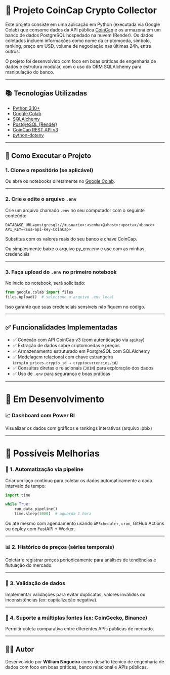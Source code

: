 # 💸 Projeto CoinCap Crypto Collector

Este projeto consiste em uma aplicação em Python (executada via Google Colab) que consome dados da API pública [CoinCap](https://coincap.io/) e os armazena em um banco de dados PostgreSQL hospedado na nuvem (Render). Os dados coletados incluem informações como nome da criptomoeda, símbolo, ranking, preço em USD, volume de negociação nas últimas 24h, entre outros.

O projeto foi desenvolvido com foco em boas práticas de engenharia de dados e estrutura modular, com o uso do ORM SQLAlchemy para manipulação do banco.

---

## 📚 Tecnologias Utilizadas

* [Python 3.10+](https://www.python.org/)
* [Google Colab](https://colab.research.google.com/)
* [SQLAlchemy](https://www.sqlalchemy.org/)
* [PostgreSQL (Render)](https://render.com/)
* [CoinCap REST API v3](https://docs.coincap.io/)
* [python-dotenv](https://pypi.org/project/python-dotenv/)

---

## 💠 Como Executar o Projeto

### 1. Clone o repositório (se aplicável)

Ou abra os notebooks diretamente no [Google Colab](https://colab.research.google.com/).

---

### 2. Crie e edite o arquivo `.env`

Crie um arquivo chamado `.env` no seu computador com o seguinte conteúdo:

```
DATABASE_URL=postgresql://<usuario>:<senha>@<host>:<porta>/<banco>
API_KEY=<sua-api-key-CoinCap>
```

Substitua com os valores reais do seu banco e chave CoinCap.

Ou simplesmente baixe o arquivo py_env.env e use com as minhas credenciais

---

### 3. Faça upload do `.env` no **primeiro notebook**

No início do notebook, será solicitado:

```python
from google.colab import files
files.upload()  # selecione o arquivo .env local
```

Isso garante que suas credenciais sensíveis não fiquem no código.

---

## ✅ Funcionalidades Implementadas

* ✅ Conexão com API CoinCap v3 (com autenticação via `apiKey`)
* ✅ Extração de dados sobre criptomoedas e preços
* ✅ Armazenamento estruturado em PostgreSQL com SQLAlchemy
* ✅ Modelagem relacional com chave estrangeira (`crypto_prices.crypto_id → cryptocurrencies.id`)
* ✅ Consultas diretas e relacionais (`JOIN`) para exploração dos dados
* ✅ Uso de `.env` para segurança e boas práticas

---

# 🎲 Em Desenvolvimento

### 📈 Dashboard com Power BI

Visualizar os dados com gráficos e rankings interativos (arquivo .pbix)

---

# 🚀 Possíveis Melhorias

### 🔄 1. Automatização via pipeline

Criar um laço contínuo para coletar os dados automaticamente a cada intervalo de tempo:

```python
import time

while True:
    run_data_pipeline()
    time.sleep(3600)  # aguarda 1 hora
```

Ou até mesmo com agendamento usando `APScheduler`, `cron`, GitHub Actions ou deploy com FastAPI + Worker.

---

### 📊 2. Histórico de preços (séries temporais)

Coletar e registrar preços periodicamente para análises de tendências e flutuação do mercado.

---

### 🥮 3. Validação de dados

Implementar validações para evitar duplicatas, valores inválidos ou inconsistências (ex: capitalização negativa).

---

### 🔗 4. Suporte a múltiplas fontes (ex: CoinGecko, Binance)

Permitir coleta comparativa entre diferentes APIs públicas de mercado.

---

## 🙇‍♂️ Autor

Desenvolvido por **William Nogueira** como desafio técnico de engenharia de dados com foco em boas práticas, banco relacional e APIs públicas.
